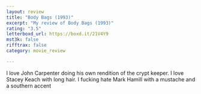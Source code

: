 ```yaml
---
layout: review
title: "Body Bags (1993)"
excerpt: "My review of Body Bags (1993)"
rating: "3.5"
letterboxd_url: https://boxd.it/21V4Y9
mst3k: false
rifftrax: false
category: movie_review

---
```


I love John Carpenter doing his own rendition of the crypt keeper. I love Stacey Keach with long hair. I fucking hate Mark Hamill with a mustache and a southern accent